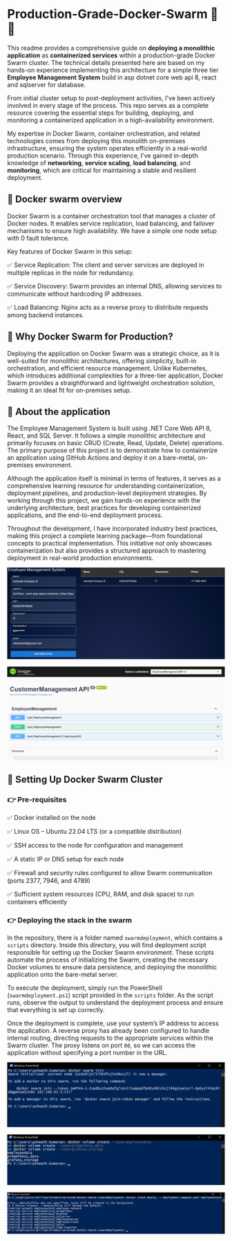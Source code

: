 # Production-Grade-Docker-Swarm 🚀🔥
This readme provides a comprehensive guide on **deploying a monolithic application** as **containerized services** within a production-grade Docker Swarm cluster. The technical details presented here are based on my hands-on experience implementing this architecture for a simple three tier **Employee Management System** build in asp dotnet core web api 8, react and sqlserver for database.

From initial cluster setup to post-deployment activities, I've been actively involved in every stage of the process. This repo serves as a complete resource covering the essential steps for building, deploying, and monitoring a containerized application in a high-availability environment.

My expertise in Docker Swarm, container orchestration, and related technologies comes from deploying this monolith on-premises infrastructure, ensuring the system operates efficiently in a real-world production scenario. Through this experience, I've gained in-depth knowledge of **networking**, **service scaling**, **load balancing**, and **monitoring**, which are critical for maintaining a stable and resilient deployment. 

## 🚀 Docker swarm overview 
Docker Swarm is a container orchestration tool that manages a cluster of Docker nodes. It enables service replication, load balancing, and failover mechanisms to ensure high availability. We have a simple one node setup with 0 fault tolerance.

Key features of Docker Swarm in this setup: 

  ✅ Service Replication: The client and server services are deployed in multiple replicas in the node for redundancy. 
  
  ✅ Service Discovery: Swarm provides an internal DNS, allowing services to communicate without hardcoding IP addresses. 
  
  ✅ Load Balancing: Nginx acts as a reverse proxy to distribute requests among backend instances.

## 🚀 Why Docker Swarm for Production? 

Deploying the application on Docker Swarm was a strategic choice, as it is well-suited for monolithic architectures, offering simplicity, built-in orchestration, and efficient resource management. Unlike Kubernetes, which introduces additional complexities for a three-tier application, Docker Swarm provides a straightforward and lightweight orchestration solution, making it an ideal fit for on-premises setup.

## 🚀 About the application

The Employee Management System is built using .NET Core Web API 8, React, and SQL Server. It follows a simple monolithic architecture and primarily focuses on basic CRUD (Create, Read, Update, Delete) operations. The primary purpose of this project is to demonstrate how to containerize an application using GitHub Actions and deploy it on a bare-metal, on-premises environment.

Although the application itself is minimal in terms of features, it serves as a comprehensive learning resource for understanding containerization, deployment pipelines, and production-level deployment strategies. By working through this project, we gain hands-on experience with the underlying architecture, best practices for developing containerized applications, and the end-to-end deployment process. 

Throughout the development, I have incorporated industry best practices, making this project a complete learning package—from foundational concepts to practical implementation. This initiative not only showcases containerization but also provides a structured approach to mastering deployment in real-world production environments.

![Alt text](/client.png)

![Alt text](/server.png)

## 🚀 Setting Up Docker Swarm Cluster 

### 👉 Pre-requisites 
 ✅ Docker installed on the  node 

 ✅ Linux OS – Ubuntu 22.04 LTS (or a compatible distribution) 

 ✅ SSH access to the node for configuration and management 

 ✅ A static IP or DNS setup for each node 

 ✅ Firewall and security rules configured to allow Swarm communication (ports 2377, 7946, and 4789) 

 ✅ Sufficient system resources (CPU, RAM, and disk space) to run containers efficiently 

### 👉 Deploying the stack in the swarm

In the repository, there is a folder named `swarmdeployment`, which contains a `scripts` directory. Inside this directory, you will find deployment script responsible for setting up the Docker Swarm environment. These scripts automate the process of initializing the Swarm, creating the necessary Docker volumes to ensure data persistence, and deploying the monolithic application onto the bare-metal server.

To execute the deployment, simply run the PowerShell (`swarmdeployment.ps1`) script provided in the `scripts` folder. As the script runs, observe the output to understand the deployment process and ensure that everything is set up correctly.

Once the deployment is complete, use your system’s IP address to access the application. A reverse proxy has already been configured to handle internal routing, directing requests to the appropriate services within the Swarm cluster. The proxy listens on port `80`, so we can access the application without specifying a port number in the URL.

![Alt text](/swarmsetup.png)

![Alt text](/createvolume.png)

![Alt text](/deployment.png)

